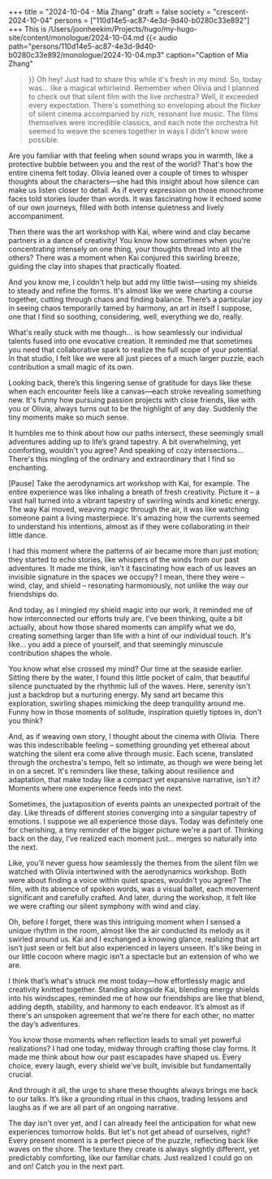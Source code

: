 +++
title = "2024-10-04 - Mia Zhang"
draft = false
society = "crescent-2024-10-04"
persons = ["110d14e5-ac87-4e3d-9d40-b0280c33e892"]
+++
This is /Users/joonheekim/Projects/hugo/my-hugo-site/content/monologue/2024-10-04.md
{{< audio
    path="persons/110d14e5-ac87-4e3d-9d40-b0280c33e892/monologue/2024-10-04.mp3" 
    caption="Caption of Mia Zhang"
>}}
Oh hey! Just had to share this while it's fresh in my mind.
So, today was... like a magical whirlwind. Remember when Olivia and I planned to check out that silent film with the live orchestra? Well, it exceeded every expectation. There's something so enveloping about the flicker of silent cinema accompanied by rich, resonant live music. The films themselves were incredible classics, and each note the orchestra hit seemed to weave the scenes together in ways I didn't know were possible.

Are you familiar with that feeling when sound wraps you in warmth, like a protective bubble between you and the rest of the world? That's how the entire cinema felt today. Olivia leaned over a couple of times to whisper thoughts about the characters—she had this insight about how silence can make us listen closer to detail. As if every expression on those monochrome faces told stories louder than words. It was fascinating how it echoed some of our own journeys, filled with both intense quietness and lively accompaniment.

Then there was the art workshop with Kai, where wind and clay became partners in a dance of creativity! You know how sometimes when you're concentrating intensely on one thing, your thoughts thread into all the others? There was a moment when Kai conjured this swirling breeze, guiding the clay into shapes that practically floated. 

And you know me, I couldn't help but add my little twist—using my shields to steady and refine the forms. It's almost like we were charting a course together, cutting through chaos and finding balance. There’s a particular joy in seeing chaos temporarily tamed by harmony, an art in itself I suppose, one that I find so soothing, considering, well, everything we do, really.

What's really stuck with me though... is how seamlessly our individual talents fused into one evocative creation. It reminded me that sometimes you need that collaborative spark to realize the full scope of your potential. In that studio, I felt like we were all just pieces of a much larger puzzle, each contribution a small magic of its own. 

Looking back, there’s this lingering sense of gratitude for days like these when each encounter feels like a canvas—each stroke revealing something new. It's funny how pursuing passion projects with close friends, like with you or Olivia, always turns out to be the highlight of any day. Suddenly the tiny moments make so much sense.

It humbles me to think about how our paths intersect, these seemingly small adventures adding up to life’s grand tapestry. A bit overwhelming, yet comforting, wouldn't you agree? And speaking of cozy intersections...
 There's this mingling of the ordinary and extraordinary that I find so enchanting.

\[Pause\] Take the aerodynamics art workshop with Kai, for example. The entire experience was like inhaling a breath of fresh creativity. Picture it – a vast hall turned into a vibrant tapestry of swirling winds and kinetic energy. The way Kai moved, weaving magic through the air, it was like watching someone paint a living masterpiece. It's amazing how the currents seemed to understand his intentions, almost as if they were collaborating in their little dance.

I had this moment where the patterns of air became more than just motion; they started to echo stories, like whispers of the winds from our past adventures. It made me think, isn't it fascinating how each of us leaves an invisible signature in the spaces we occupy? I mean, there they were – wind, clay, and shield – resonating harmoniously, not unlike the way our friendships do.

And today, as I mingled my shield magic into our work, it reminded me of how interconnected our efforts truly are. I've been thinking, quite a bit actually, about how those shared moments can amplify what we do, creating something larger than life with a hint of our individual touch. It's like... you add a piece of yourself, and that seemingly minuscule contribution shapes the whole.

You know what else crossed my mind? Our time at the seaside earlier. Sitting there by the water, I found this little pocket of calm, that beautiful silence punctuated by the rhythmic lull of the waves. Here, serenity isn't just a backdrop but a nurturing energy. My sand art became this exploration, swirling shapes mimicking the deep tranquility around me. Funny how in those moments of solitude, inspiration quietly tiptoes in, don't you think?

And, as if weaving own story, I thought about the cinema with Olivia. There was this indescribable feeling – something grounding yet ethereal about watching the silent era come alive through music. Each scene, translated through the orchestra's tempo, felt so intimate, as though we were being let in on a secret. It's reminders like these, talking about resilience and adaptation, that make today like a compact yet expansive narrative, isn't it? Moments where one experience feeds into the next.

Sometimes, the juxtaposition of events paints an unexpected portrait of the day. Like threads of different stories converging into a singular tapestry of emotions. I suppose we all experience those days. Today was definitely one for cherishing, a tiny reminder of the bigger picture we're a part of.
Thinking back on the day, I’ve realized each moment just... merges so naturally into the next.
 
Like, you’ll never guess how seamlessly the themes from the silent film we watched with Olivia intertwined with the aerodynamics workshop. Both were about finding a voice within quiet spaces, wouldn't you agree? The film, with its absence of spoken words, was a visual ballet, each movement significant and carefully crafted. And later, during the workshop, it felt like we were crafting our silent symphony with wind and clay.

Oh, before I forget, there was this intriguing moment when I sensed a unique rhythm in the room, almost like the air conducted its melody as it swirled around us. Kai and I exchanged a knowing glance, realizing that art isn’t just seen or felt but also experienced in layers unseen. It's like being in our little cocoon where magic isn’t a spectacle but an extension of who we are.

I think that’s what's struck me most today—how effortlessly magic and creativity knitted together. Standing alongside Kai, blending energy shields into his windscapes, reminded me of how our friendships are like that blend, adding depth, stability, and harmony to each endeavor. It’s almost as if there's an unspoken agreement that we're there for each other, no matter the day’s adventures.

You know those moments when reflection leads to small yet powerful realizations? I had one today, midway through crafting those clay forms. It made me think about how our past escapades have shaped us. Every choice, every laugh, every shield we've built, invisible but fundamentally crucial.

And through it all, the urge to share these thoughts always brings me back to our talks. It’s like a grounding ritual in this chaos, trading lessons and laughs as if we are all part of an ongoing narrative.

The day isn't over yet, and I can already feel the anticipation for what new experiences tomorrow holds. But let's not get ahead of ourselves, right? Every present moment is a perfect piece of the puzzle, reflecting back like waves on the shore. The texture they create is always slightly different, yet predictably comforting, like our familiar chats.
Just realized I could go on and on! Catch you in the next part.
